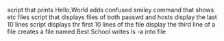 script that prints Hello,World
adds confused smiley
command that shows etc files
script that displays files of both passwd and hosts
display the last 10 lines
script displays thr first 10 lines of the file
display the third line of a file
creates a file named Best School
writes ls -a into file
